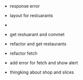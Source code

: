 - response error
- layout for restuarants
-

- get restuarant and commet
- refactor and get restaurants
- refactor fetch
- add error for fetch and show alert
- thingking about shop and slices
